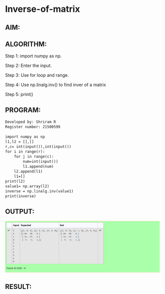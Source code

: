# Inverse-of-matrix

## AIM:

## ALGORITHM:
Step 1:
import numpy as np.

Step 2:
Enter the input.

Step 3:
Use for loop and range.

Step 4:
Use np.linalg.inv() to find inver of a matrix

Step 5:
print()

## PROGRAM:
~~~
Developed by: Shriram R
Register number: 21500599

import numpy as np
l1,l2 = [],[]
r,c= int(input()),int(input())
for i in range(r):
    for j in range(c):
        num=int(input())
        l1.append(num)
    l2.append(l1)
    l1=[]
print(l2)
value1= np.array(l2)
inverse = np.linalg.inv(value1)
print(inverse)
~~~

## OUTPUT:
![output](inversematrix.png)

## RESULT:
